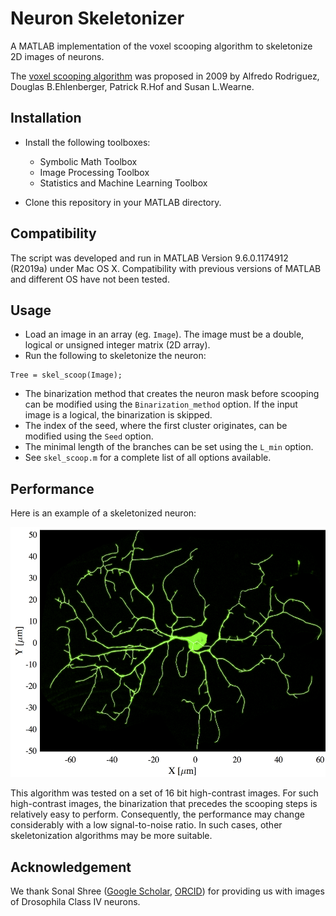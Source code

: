 # Neuron Skeletonizer
A MATLAB implementation of the voxel scooping algorithm to skeletonize 2D images of neurons.

The [voxel scooping algorithm](https://www.sciencedirect.com/science/article/pii/S0165027009003999?via%3Dihub) was proposed in 2009 by Alfredo Rodriguez, Douglas B.Ehlenberger, Patrick R.Hof and Susan L.Wearne.

## Installation
- Install the following toolboxes:
  * Symbolic Math Toolbox
  * Image Processing Toolbox
  * Statistics and Machine Learning Toolbox

- Clone this repository in your MATLAB directory.

## Compatibility
The script was developed and run in MATLAB Version 9.6.0.1174912 (R2019a) under Mac OS X. Compatibility with previous versions of MATLAB and different OS have not been tested.

## Usage
- Load an image in an array (eg. `Image`). The image must be a double, logical or unsigned integer matrix (2D array).
- Run the following to skeletonize the neuron:
```
Tree = skel_scoop(Image);
```
- The binarization method that creates the neuron mask before scooping can be modified using the `Binarization_method` option. If the input image is a logical, the binarization is skipped.
- The index of the seed, where the first cluster originates, can be modified using the `Seed` option.
- The minimal length of the branches can be set using the `L_min` option.
- See `skel_scoop.m` for a complete list of all options available.

## Performance
Here is an example of a skeletonized neuron:

<img src="Neuron_skeleton_example.png" height=400 />

This algorithm was tested on a set of 16 bit high-contrast images. For such high-contrast images, the binarization that precedes the scooping steps is relatively easy to perform. Consequently, the performance may change considerably with a low signal-to-noise ratio. In such cases, other skeletonization algorithms may be more suitable.


## Acknowledgement
We thank Sonal Shree ([Google Scholar](https://scholar.google.com/citations?user=9wAaRw8AAAAJ&hl=en), [ORCID](https://orcid.org/0000-0002-5665-8157)) for providing us with images of Drosophila Class IV neurons.
